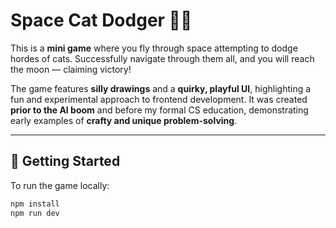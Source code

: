 # Space Cat Dodger 🚀🐱

This is a **mini game** where you fly through space attempting to dodge hordes of cats. Successfully navigate through them all, and you will reach the moon — claiming victory!  

The game features **silly drawings** and a **quirky, playful UI**, highlighting a fun and experimental approach to frontend development. It was created **prior to the AI boom** and before my formal CS education, demonstrating early examples of **crafty and unique problem-solving**.  

---

## 🚀 Getting Started

To run the game locally:

```bash
npm install
npm run dev
